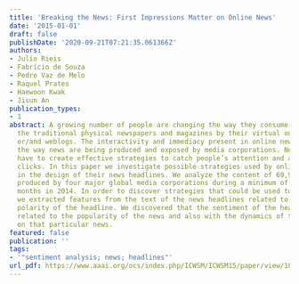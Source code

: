 ```yaml
---
title: 'Breaking the News: First Impressions Matter on Online News'
date: '2015-01-01'
draft: false
publishDate: '2020-09-21T07:21:35.061366Z'
authors:
- Julio Rieis
- Fabrício de Souza
- Pedro Vaz de Melo
- Raquel Prates
- Haewoon Kwak
- Jisun An
publication_types:
- 1
abstract: A growing number of people are changing the way they consume news, replacing
  the traditional physical newspapers and magazines by their virtual online versions
  or/and weblogs. The interactivity and immediacy present in online news are changing
  the way news are being produced and exposed by media corporations. News websites
  have to create effective strategies to catch people’s attention and attract their
  clicks. In this paper we investigate possible strategies used by online news corporations
  in the design of their news headlines. We analyze the content of 69,907 headlines
  produced by four major global media corporations during a minimum of eight consecutive
  months in 2014. In order to discover strategies that could be used to attract clicks,
  we extracted features from the text of the news headlines related to the sentiment
  polarity of the headline. We discovered that the sentiment of the headline is strongly
  related to the popularity of the news and also with the dynamics of the posted comments
  on that particular news.
featured: false
publication: ''
tags:
- '"sentiment analysis; news; headlines"'
url_pdf: https://www.aaai.org/ocs/index.php/ICWSM/ICWSM15/paper/view/10568
---
```


